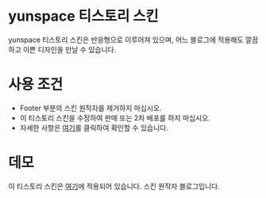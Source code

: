 # yunspace 티스토리 스킨
yunspace 티스토리 스킨은 반응형으로 이루어져 있으며, 어느 블로그에 적용해도 깔끔하고 이쁜 디자인을 만날 수 있습니다.

# 사용 조건
- Footer 부분의 스킨 원작자를 제거하지 마십시오.
- 이 티스토리 스킨을 수정하여 판매 또는 2차 배포를 하지 마십시오.
- 자세한 사항은 [여기](https://blog.yunsol.kr/2?category=862022)를 클릭하여 확인할 수 있습니다.

# 데모
이 티스토리 스킨은 [여기](https://blog.yunsol.kr)에 적용되어 있습니다.
스킨 원작자 블로그입니다.
